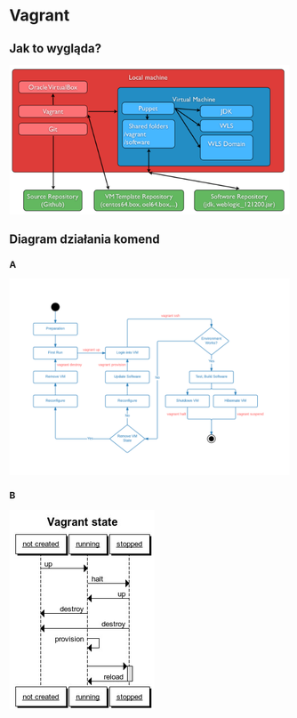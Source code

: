 # Vagrant

## Jak to wygląda?
![Image](vagrant_stack.png)

## Diagram działania komend
### A
![Image](vagrant-main-workflow.png)
### B
![Image](states.jpg)

